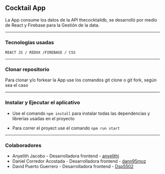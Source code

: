 
##  Cocktail App

La App consume los datos de la API thecocktaildb, se desarrolló por medio de React y  Firebase para la 
Gestión de la data.

**********************
 ### Tecnologías usadas 

`REACT JS / REDUX /FIREBASE / CSS`
*********************

### Clonar repositorio

Para clonar y/o forkear la App use los comandos git clone o git fork, según sea el caso

*********************

### Instalar y Ejecutar el aplicativo

- Use el comando   `npm install` para instalar todas las dependencias y librerias usadas en el proyecto

- Para correr el proyect use el comando  `npm run start`

**********************

### Colaboradores

* Anyelith Jacobo   - Desarrolladora frontend - [anyelithj](https://github.com/anyelithj)
* Daniel Corredor Acostada - Desarrolladora frontend - [dann95moz](https://github.com/dann95moz)
* David Puerto Guerrero  - Desarrolladora frontend - [Dsp5502](https://github.com/Dsp5502)



